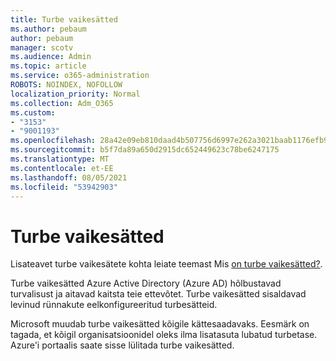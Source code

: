 ```yaml
---
title: Turbe vaikesätted
ms.author: pebaum
author: pebaum
manager: scotv
ms.audience: Admin
ms.topic: article
ms.service: o365-administration
ROBOTS: NOINDEX, NOFOLLOW
localization_priority: Normal
ms.collection: Adm_O365
ms.custom:
- "3153"
- "9001193"
ms.openlocfilehash: 28a42e09eb810daad4b507756d6997e262a3021baab1176efb9050d793c0a05e
ms.sourcegitcommit: b5f7da89a650d2915dc652449623c78be6247175
ms.translationtype: MT
ms.contentlocale: et-EE
ms.lasthandoff: 08/05/2021
ms.locfileid: "53942903"
---
```

# <a name="security-defaults"></a>Turbe vaikesätted

Lisateavet turbe vaikesätete kohta leiate teemast Mis [on turbe vaikesätted?](https://docs.microsoft.com/azure/active-directory/conditional-access/concept-conditional-access-security-defaults).

Turbe vaikesätted Azure Active Directory (Azure AD) hõlbustavad turvalisust ja aitavad kaitsta teie ettevõtet. Turbe vaikesätted sisaldavad levinud rünnakute eelkonfigureeritud turbesätteid.

Microsoft muudab turbe vaikesätted kõigile kättesaadavaks. Eesmärk on tagada, et kõigil organisatsioonidel oleks ilma lisatasuta lubatud turbetase. Azure'i portaalis saate sisse lülitada turbe vaikesätted.
